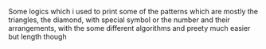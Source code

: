 Some logics which i used to print some of the patterns which are mostly the triangles, the diamond, with special symbol or the number and their arrangements, with the some different algorithms and preety much easier but length though
